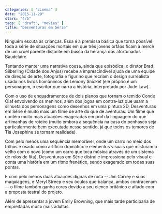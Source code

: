 ```yaml
---
categories: [ "cinema" ]
date: "2015-11-29"
stars: "4/5"
tags: [ "draft", "movies" ]
title: "Desventuras em Série"
---
```

Ninguém escuta as crianças. Essa é a premissa básica que torna
possível toda a série de situações mortais em que três jovens
órfãos ficam à mercê de um cruel parente distante em busca da herança
dos afortunados Baudelaire.

Tentando manter uma narrativa coesa, ainda que episódica, o diretor
Brad Silberling (Cidade dos Anjos) recebe a imprescindível ajuda de uma
equipe de direção de arte, fotografia e figurino que recriam o design
surrealista usado nos livros homônimos de Lemony Snicket (ele próprio
é um personagem, o escritor que narra a história, interpretado por
Jude Law).

Com o uso de enquadramentos de dois planos que tornam o temido Conde
Olaf envolvendo os meninos, além dos jogos em contra-luz que usam a
silhueta dos personagens como desenhos em uma pintura 2D, Desventuras
em Série é muito mais um filme de arte do que de aventuras. Um filme
que contém muito mais atuações exageradas em prol da linguagem do que
artimanhas de roteiro (muito embora a sequência na casa do penhasco seja
particularmente bem executada nesse sentido, já que todos os temores
de Tia Josephine se tornam realidade).

Com pelo menos uma sequência memorável, onde um carro no meio dos
trilhos é usado como artifício dramático e elementos visuais que
misturam o velho com o novo (como um carro que toca música através de
um sistema de rolos de fita), Desventuras em Série distrai e impressiona
pelo visual e conta uma história em um ritmo frenético, sendo exagerado
em todas suas pontas.

E com pelo menos duas atuações dignas de nota -- Jim Carrey e suas
maquiagens, e Meryl Streep e seu óculos que balança, ambos contracenam
-- o filme também ganha cores devido a seu elenco britânico e afiado
com a proposta teatral do projeto.

Além de apresentar a jovem Emily Browning, que mais tarde participaria
de empreitadas muito mais adultas.
